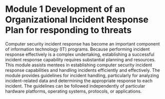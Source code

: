 # Module 1 Development of an Organizational Incident Response Plan for responding to threats
Computer security incident response has become an important component of information technology (IT) programs. Because performing incident response effectively is a complex undertaking, establishing a successful incident response capability requires substantial planning and resources.
This module assists mentees in establishing computer security incident response capabilities and handling incidents efficiently and effectively. The module provides guidelines for incident handling, particularly for analyzing incident-related data and determining the appropriate response to each incident. The guidelines can be followed independently of particular hardware platforms, operating systems, protocols, or applications.
